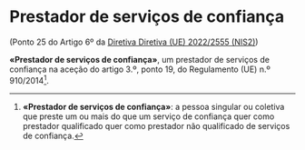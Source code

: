 # Prestador de serviços de confiança
(Ponto 25 do Artigo 6º da [Diretiva Diretiva (UE) 2022/2555 (NIS2)](https://eur-lex.europa.eu/legal-content/PT/TXT/?uri=CELEX:32022L2555))

**«Prestador de serviços de confiança»**, um prestador de serviços de confiança na aceção do artigo 3.º, ponto 19, do Regulamento (UE) n.º 910/2014[^1].

[^1]: **«Prestador de serviços de confiança»**: a pessoa singular ou coletiva que preste um ou mais do que um serviço de confiança quer como prestador qualificado quer como prestador não qualificado de serviços de confiança.